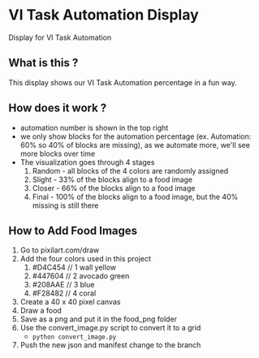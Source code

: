 # VI Task Automation Display

Display for VI Task Automation

## What is this ? ##
This display shows our VI Task Automation percentage in a fun way.

## How does it work ? ##
- automation number is shown in the top right
- we only show blocks for the automation percentage (ex. Automation: 60% so 40% of blocks are missing), as we automate more, we'll see more blocks over time
- The visualization goes through 4 stages
  1. Random - all blocks of the 4 colors are randomly assigned
  2. Slight - 33% of the blocks align to a food image
  3. Closer - 66% of the blocks align to a food image
  4. Final - 100% of the blocks align to a food image, but the 40% missing is still there

## How to Add Food Images ##
1. Go to pixilart.com/draw
2. Add the four colors used in this project
   1. #D4C454   // 1 wall yellow
   2. #447604   // 2 avocado green
   3. #208AAE   // 3 blue
   4. #F28482   // 4 coral
3. Create a 40 x 40 pixel canvas
4. Draw a food
5. Save as a png and put it in the food_png folder
6. Use the convert_image.py script to convert it to a grid
   - `python convert_image.py`
7. Push the new json and manifest change to the branch


